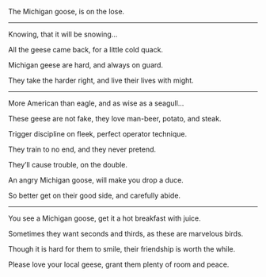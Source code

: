 The Michigan goose,
is on the lose.

---

Knowing,
that it will be snowing…

All the geese came back,
for a little cold quack.

Michigan geese are hard,
and always on guard.

They take the harder right,
and live their lives with might.

---

More American than eagle,
and as wise as a seagull…

These geese are not fake,
they love man-beer, potato, and steak.

Trigger discipline on fleek,
perfect operator technique.

They train to no end,
and they never pretend.

They’ll cause trouble,
on the double.

An angry Michigan goose,
will make you drop a duce.

So better get on their good side,
and carefully abide.

---

You see a Michigan goose,
get it a hot breakfast with juice.

Sometimes they want seconds and thirds,
as these are marvelous birds.

Though it is hard for them to smile,
their friendship is worth the while.

Please love your local geese,
grant them plenty of room and peace.
